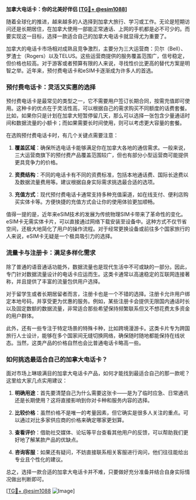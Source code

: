 **加拿大电话卡：你的北美好伴侣 [[TG💪+ @esim1088](https://t.me/s/esim1088)]**

随着全球化的推进，越来越多的人选择到加拿大旅行、学习或工作。无论是短期访问还是长期居住，在加拿大使用一部能正常通话、上网的手机都是必不可少的。而要实现这一目标，选择一款适合自己的加拿大电话卡就显得尤为重要了。

加拿大的电话卡市场相对成熟且竞争激烈，主要分为三大运营商：贝尔（Bell）、罗渣士（Rogers）以及TELUS。这些运营商提供的服务覆盖范围广，信号稳定，但价格也较高。对于游客或者预算有限的人来说，寻找性价比更高的替代方案是明智之举。近年来，预付费电话卡和eSIM卡逐渐成为许多人的首选。

### 预付费电话卡：灵活又实惠的选择

预付费电话卡是最常见的类型之一，它不需要用户签订长期合同，按需充值即可使用。这种卡的优点在于灵活性高，可以根据自己的需求购买不同额度的话费套餐。比如，如果你只是计划在加拿大短暂停留几天，那么可以选择一张包含少量通话时间和数据流量的小额卡；而如果需要长时间使用，则可以考虑更大容量的套餐。

在选购预付费电话卡时，有几个关键点需要注意：

1. **覆盖区域**：确保所选电话卡能够满足你在加拿大各地的通信需求。一般来说，三大运营商旗下的预付费产品覆盖范围较广，但也有部分小型运营商可能提供更具竞争力的价格。
   
2. **资费结构**：不同的电话卡有不同的资费标准，包括本地通话费、国际长途费以及数据流量费用等。建议根据自身实际需求挑选最合适的选项。
   
3. **充值方式**：现代预付费电话卡通常支持多种充值渠道，如在线支付、便利店购买实体卡等。方便快捷的充值方式会让你的使用体验更加顺畅。

值得一提的是，近年来eSIM技术的发展为传统物理SIM卡带来了革命性的变化。eSIM卡无需实体卡片，可以直接通过网络下载安装至设备中。这种方式不仅节省空间，还极大地简化了用户的操作流程。对于经常更换设备或前往多个国家旅行的人来说，eSIM卡无疑是一个极具吸引力的选择。

### 流量卡与注册卡：满足多样化需求

除了普通的语音通话功能外，数据流量也是现代生活中不可或缺的一部分。因此，专门针对数据流量设计的电话卡应运而生。这类卡通常以高速稳定的互联网连接著称，并且提供了丰富的流量包供用户选择。

对于留学生或者长期居留者而言，注册卡也是一个不错的选择。注册卡允许用户绑定本地号码，并享受更为优惠的服务。例如，某些注册卡会提供无限国内通话时长以及固定数额的数据流量，非常适合那些希望保持频繁联系但又不想花费太多资金的用户群体。

此外，还有一些专注于特定场景的特殊卡种，比如跨境漫游卡。这类卡片专为跨国旅行人士设计，能够在多个国家间无缝切换网络，确保随时随地都能保持在线状态。当然，这类产品的价格自然也会比普通电话卡略高一些。

### 如何挑选最适合自己的加拿大电话卡？

面对市场上琳琅满目的加拿大电话卡产品，如何才能找到最适合自己的那一款呢？这里给大家几点实用建议：

1. **明确用途**：首先要清楚自己为什么需要这张卡——是为了临时应急、日常通讯还是长期使用？这将直接影响到你对卡种和服务内容的选择。
   
2. **比较价格**：虽然价格不是唯一的考量因素，但它确实是很多人关注的重点。可以通过对比多家供应商的价格来确定哪家更划算。
   
3. **查看评价**：借助社交媒体、论坛等平台查看其他用户的反馈，可以帮助我们更好地了解某款产品的优缺点。
   
4. **咨询客服**：如果还有疑问，不妨直接联系相关客服进行询问，他们往往能给出专业且个性化的建议。

总之，选择一款合适的加拿大电话卡并不难，只要做好充分准备并结合自身实际情况做出判断即可。

[[TG💪+ @esim1088](https://t.me/s/esim1088) ![Image](https://i.postimg.cc/4NQfJmqS/Snipaste-2025-05-13-00-14-12.png)]